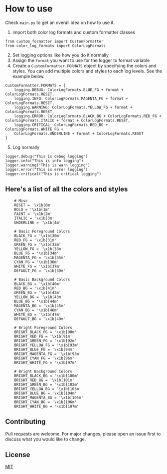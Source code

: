 # How to use
Check `main.py` to get an overall idea on how to use it.

1. import both color log formats and custom formatter classes

```
from custom_formatter import CustomFormatter
from color_log_formats import ColorLogFormats
```

2. Set logging options like how you do it normally
3. Assign the `format` you want to use for the logger to format variable
4. Create a `CustomFormatter.FORMATS` object by specifying the colors and styles. You can add multiple colors and styles to each log levels. See the example below.
```
CustomFormatter.FORMATS = {
    logging.DEBUG: ColorLogFormats.BLUE_FG + format + ColorLogFormats.RESET,
    logging.INFO: ColorLogFormats.MAGENTA_FG + format + ColorLogFormats.RESET,
    logging.WARNING: ColorLogFormats.YELLOW_FG + format + ColorLogFormats.RESET,
    logging.ERROR: ColorLogFormats.BLACK_BG + ColorLogFormats.RED_FG + ColorLogFormats.ITALIC + format + ColorLogFormats.RESET,
    logging.CRITICAL: ColorLogFormats.RED_BG + ColorLogFormats.WHITE_FG +
    ColorLogFormats.UNDERLINE + format + ColorLogFormats.RESET
}
```
5. Log normally
```
logger.debug("This is debug logging")
logger.info("This is info logging")
logger.warning("This is warn logging")
logger.error("This is error logging")
logger.critical("This is critical logging")
```


## Here's a list of all the colors and styles
```
    # Misc
    RESET = '\x1b[0m'
    BOLD = '\x1b[1m'
    FAINT = '\x1b[2m'
    ITALIC = '\x1b[3m'
    UNDERLINE = '\x1b[4m'

    # Basic Foreground Colors
    BLACK_FG = '\x1b[30m'
    RED_FG = '\x1b[31m'
    GREEN_FG = '\x1b[32m'
    YELLOW_FG = '\x1b[33m'
    BLUE_FG = '\x1b[34m'
    MAGENTA_FG = '\x1b[35m'
    CYAN_FG = '\x1b[36m'
    WHITE_FG = '\x1b[37m'
    DEFAULT_FG = '\x1b[39m'

    # Basic Background Colors
    BLACK_BG = '\x1b[40m'
    RED_BG = '\x1b[41m'
    GREEN_BG = '\x1b[42m'
    YELLOW_BG = '\x1b[43m'
    BLUE_BG = '\x1b[44m'
    MAGENTA_BG = '\x1b[45m'
    CYAN_BG = '\x1b[46m'
    WHITE_BG = '\x1b[47m'
    DEFAULT_BG = '\x1b[49m'

    # Bright Foreground Colors
    BRIGHT_BLACK_FG = '\x1b[90m'
    BRIGHT_RED_FG = '\x1b[91m'
    BRIGHT_GREEN_FG = '\x1b[92m'
    BRIGHT_YELLOW_FG = '\x1b[93m'
    BRIGHT_BLUE_FG = '\x1b[94m'
    BRIGHT_MAGENTA_FG = '\x1b[95m'
    BRIGHT_CYAN_FG = '\x1b[96m'
    BRIGHT_WHITE_FG = '\x1b[97m'

    # Bright Background Colors
    BRIGHT_BLACK_BG = '\x1b[100m'
    BRIGHT_RED_BG = '\x1b[101m'
    BRIGHT_GREEN_BG = '\x1b[102m'
    BRIGHT_YELLOW_BG = '\x1b[103m'
    BRIGHT_BLUE_BG = '\x1b[104m'
    BRIGHT_MAGENTA_BG = '\x1b[105m'
    BRIGHT_CYAN_BG = '\x1b[106m'
    BRIGHT_WHITE_BG = '\x1b[107m'
```


## Contributing
Pull requests are welcome. For major changes, please open an issue first to discuss what you would like to change.

## License
[MIT](https://choosealicense.com/licenses/mit/)